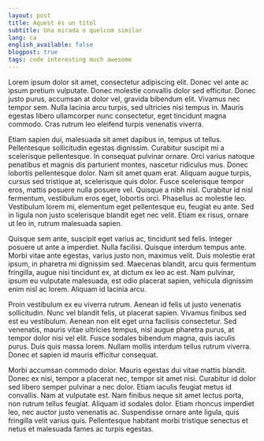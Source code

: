 ```yaml
---
layout: post
title: Aquest és un títol
subtitle: Una mirada o quelcom similar
lang: ca
english_available: false
blogpost: true
tags: code interesting much awesome
---
```


Lorem ipsum dolor sit amet, consectetur adipiscing elit. Donec vel ante ac ipsum
pretium vulputate. Donec molestie convallis dolor sed efficitur. Donec justo
purus, accumsan at dolor vel, gravida bibendum elit. Vivamus nec tempor
sem. Nulla lacinia arcu turpis, sed ultricies nisi tempus in. Mauris egestas
libero ullamcorper nunc consectetur, eget tincidunt magna commodo. Cras rutrum
leo eleifend turpis venenatis viverra.

Etiam sapien dui, malesuada sit amet dapibus in, tempus ut tellus. Pellentesque
sollicitudin egestas dignissim. Curabitur suscipit mi a scelerisque
pellentesque. In consequat pulvinar ornare. Orci varius natoque penatibus et
magnis dis parturient montes, nascetur ridiculus mus. Donec lobortis
pellentesque dolor. Nam sit amet quam erat. Aliquam augue turpis, cursus sed
tristique at, scelerisque quis dolor. Fusce scelerisque tempor eros, mattis
posuere nulla posuere vel. Quisque a nibh nisl. Curabitur id nisl fermentum,
vestibulum eros eget, lobortis orci. Phasellus ac molestie leo. Vestibulum lorem
mi, elementum eget pellentesque eu, feugiat eu ante. Sed in ligula non justo
scelerisque blandit eget nec velit. Etiam ex risus, ornare ut leo in, rutrum
malesuada sapien.

Quisque sem ante, suscipit eget varius ac, tincidunt sed felis. Integer posuere
ut ante a imperdiet. Nulla facilisi. Quisque interdum tempus ante. Morbi vitae
ante egestas, varius justo non, maximus velit. Duis molestie erat ipsum, in
pharetra mi dignissim sed. Maecenas blandit, arcu quis fermentum fringilla,
augue nisi tincidunt ex, at dictum ex leo ac est. Nam pulvinar, ipsum eu
vulputate malesuada, est odio placerat sapien, vehicula dignissim enim nisl ac
lorem. Aliquam id lacinia arcu.

Proin vestibulum ex eu viverra rutrum. Aenean id felis ut justo venenatis
sollicitudin. Nunc vel blandit felis, ut placerat sapien. Vivamus finibus sed
est eu vestibulum. Aenean non elit eget urna facilisis consectetur. Sed
venenatis, mauris vitae ultricies tempus, nisl augue pharetra purus, at tempor
dolor nisi vel elit. Fusce sodales bibendum magna, quis iaculis purus. Duis quis
massa lorem. Nullam mollis interdum tellus rutrum viverra. Donec et sapien id
mauris efficitur consequat.

Morbi accumsan commodo dolor. Mauris egestas dui vitae mattis blandit. Donec ex
nisi, tempor a placerat nec, tempor sit amet nisi. Curabitur id dolor sed libero
semper pulvinar a nec dolor. Etiam iaculis feugiat metus id convallis. Nam at
vulputate est. Nam finibus neque sit amet lectus porta, non rutrum tellus
feugiat. Aliquam id sodales dolor. Etiam rhoncus imperdiet leo, nec auctor justo
venenatis ac. Suspendisse ornare ante ligula, quis fringilla velit varius
quis. Pellentesque habitant morbi tristique senectus et netus et malesuada fames
ac turpis egestas.
